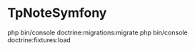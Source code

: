 # TpNoteSymfony



php bin/console doctrine:migrations:migrate
php bin/console doctrine:fixtures:load

